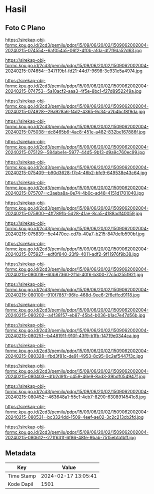 # Hasil

## Foto C Plano

https://sirekap-obj-formc.kpu.go.id/2cd3/pemilu/pdpr/15/09/06/20/02/1509062002004-20240215-074554--6af054a5-06f2-4f0b-afda-df7f9da52d63.jpg

https://sirekap-obj-formc.kpu.go.id/2cd3/pemilu/pdpr/15/09/06/20/02/1509062002004-20240215-074654--347f19bf-fd21-44d7-9698-3c931e5a4974.jpg

https://sirekap-obj-formc.kpu.go.id/2cd3/pemilu/pdpr/15/09/06/20/02/1509062002004-20240215-074753--5a10acf2-aaa3-4f5e-8bc1-f27d8952249a.jpg

https://sirekap-obj-formc.kpu.go.id/2cd3/pemilu/pdpr/15/09/06/20/02/1509062002004-20240215-074928--29a928a6-f4d2-4365-9c34-a2b4bcf8f9da.jpg

https://sirekap-obj-formc.kpu.go.id/2cd3/pemilu/pdpr/15/09/06/20/02/1509062002004-20240215-075038--dc8465b6-4ac8-451e-a482-832be167886f.jpg

https://sirekap-obj-formc.kpu.go.id/2cd3/pemilu/pdpr/15/09/06/20/02/1509062002004-20240215-075129--584abe1e-5977-44d5-9b13-d9a9c760ec99.jpg

https://sirekap-obj-formc.kpu.go.id/2cd3/pemilu/pdpr/15/09/06/20/02/1509062002004-20240215-075409--b90d3628-f7c4-46b2-bfc9-649538e43c64.jpg

https://sirekap-obj-formc.kpu.go.id/2cd3/pemilu/pdpr/15/09/06/20/02/1509062002004-20240215-075707--c3aeba8a-0e74-4b0c-ad48-4151d1701040.jpg

https://sirekap-obj-formc.kpu.go.id/2cd3/pemilu/pdpr/15/09/06/20/02/1509062002004-20240215-075800--4ff7891b-5d28-41ae-8ca5-4188adf40059.jpg

https://sirekap-obj-formc.kpu.go.id/2cd3/pemilu/pdpr/15/09/06/20/02/1509062002004-20240215-075839--5e4470ce-cd7b-40a7-b215-847defb590bf.jpg

https://sirekap-obj-formc.kpu.go.id/2cd3/pemilu/pdpr/15/09/06/20/02/1509062002004-20240215-075927--edf0f840-23f9-4011-adf2-9f11976f9b38.jpg

https://sirekap-obj-formc.kpu.go.id/2cd3/pemilu/pdpr/15/09/06/20/02/1509062002004-20240215-080018--60b87360-2f1d-40f6-b300-77c5d255f921.jpg

https://sirekap-obj-formc.kpu.go.id/2cd3/pemilu/pdpr/15/09/06/20/02/1509062002004-20240215-080100--910f7857-96fe-468d-9ee6-2f6effcd9118.jpg

https://sirekap-obj-formc.kpu.go.id/2cd3/pemilu/pdpr/15/09/06/20/02/1509062002004-20240215-080202--a4f38157-eb87-45b4-b036-b1ac7e47d56b.jpg

https://sirekap-obj-formc.kpu.go.id/2cd3/pemilu/pdpr/15/09/06/20/02/1509062002004-20240215-080251--b448191f-910f-43f9-b1fb-14719e0344ca.jpg

https://sirekap-obj-formc.kpu.go.id/2cd3/pemilu/pdpr/15/09/06/20/02/1509062002004-20240215-080328--fbd3f81c-de91-4953-8c95-0c2ef5447f3c.jpg

https://sirekap-obj-formc.kpu.go.id/2cd3/pemilu/pdpr/15/09/06/20/02/1509062002004-20240215-080403--dfb2d9fb-c459-46e9-8ad3-39bdf054947f.jpg

https://sirekap-obj-formc.kpu.go.id/2cd3/pemilu/pdpr/15/09/06/20/02/1509062002004-20240215-080452--463648a1-55c1-4eb7-8290-6308914541c8.jpg

https://sirekap-obj-formc.kpu.go.id/2cd3/pemilu/pdpr/15/09/06/20/02/1509062002004-20240215-080531--bc3324dd-1509-4eef-ae02-3c2c213cb2fd.jpg

https://sirekap-obj-formc.kpu.go.id/2cd3/pemilu/pdpr/15/09/06/20/02/1509062002004-20240215-080612--271f631f-6f86-48fe-9bab-7515eb1a1bff.jpg


## Metadata

| Key        | Value               |
| ---------- | ------------------- |
| Time Stamp | 2024-02-17 13:05:41 |
| Kode Dapil | 1501                |



